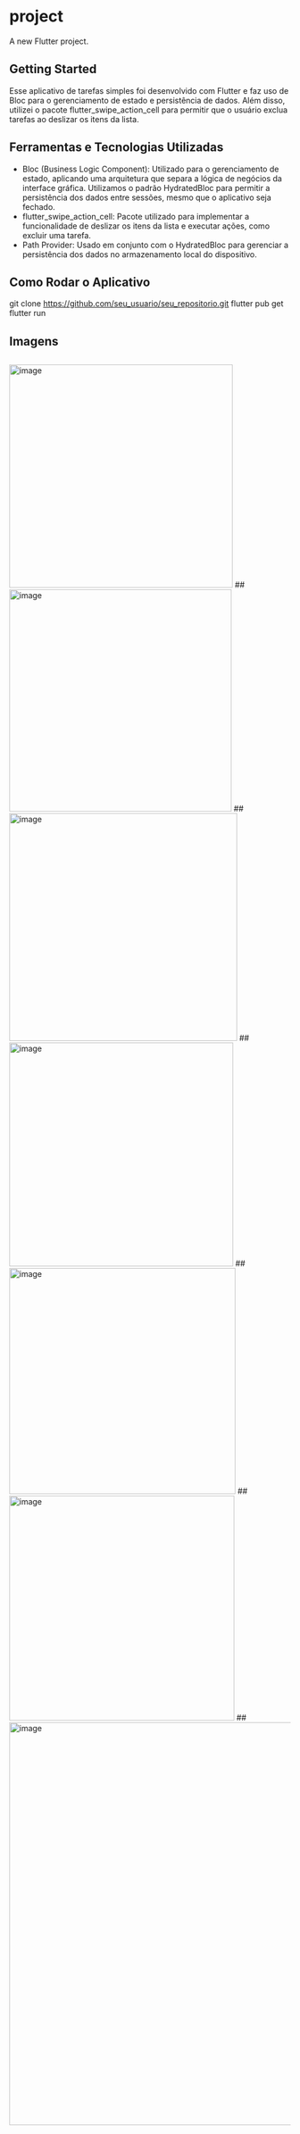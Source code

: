 # project

A new Flutter project.

## Getting Started

Esse aplicativo de tarefas simples foi desenvolvido com Flutter e faz uso de Bloc para o gerenciamento de estado e persistência de dados. Além disso, utilizei o pacote flutter_swipe_action_cell para permitir que o usuário exclua tarefas ao deslizar os itens da lista.

## Ferramentas e Tecnologias Utilizadas

- Bloc (Business Logic Component): Utilizado para o gerenciamento de estado, aplicando uma arquitetura que separa a lógica de negócios da interface gráfica. Utilizamos o padrão HydratedBloc para permitir a persistência dos dados entre sessões, mesmo que o aplicativo seja fechado.
- flutter_swipe_action_cell: Pacote utilizado para implementar a funcionalidade de deslizar os itens da lista e executar ações, como excluir uma tarefa.
- Path Provider: Usado em conjunto com o HydratedBloc para gerenciar a persistência dos dados no armazenamento local do dispositivo.

## Como Rodar o Aplicativo

git clone https://github.com/seu_usuario/seu_repositorio.git
flutter pub get
flutter run

## Imagens 

## 
<img width="400" alt="image" src="https://github.com/user-attachments/assets/5c343db7-cf09-4f0e-92c2-3ec720457517">
##
<img width="398" alt="image" src="https://github.com/user-attachments/assets/93d5a5a8-0ce4-4a76-9e05-6a0737fa356a">
##
<img width="408" alt="image" src="https://github.com/user-attachments/assets/15d1deee-a08d-4d61-8255-9e4d8e8be153">
##
<img width="401" alt="image" src="https://github.com/user-attachments/assets/96a8f45d-db92-4769-a295-7053d62c6263">
##
<img width="405" alt="image" src="https://github.com/user-attachments/assets/d7d1527f-62ac-47db-9930-f067d6e695c3">
##
<img width="403" alt="image" src="https://github.com/user-attachments/assets/d65ee2c6-c41d-412f-9b2b-725ed76b2caa">
##
<img width="722" alt="image" src="https://github.com/user-attachments/assets/1f49df83-2c2f-4e9d-b188-8de8b0d0099b">





